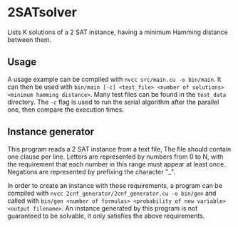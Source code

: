 # 2SATsolver

Lists K solutions of a 2 SAT instance, having a minimum Hamming distance between them.

## Usage

A usage example can be compiled with `nvcc src/main.cu -o bin/main`. It can then be used with `bin/main [-c] <test_file> <number of solutions> <minimum hamming distance>`. Many test files can be found in the `test_data` directory. The `-c` flag is used to run the serial algorithm after the parallel one, then compare the execution times.

## Instance generator

This program reads a 2 SAT instance from a text file, The file should contain one clause per line. 
Letters are represented by numbers from 0 to N, with the requirement that each number in this range must appear at least once. 
Negations are represented by prefixing the character "_".

In order to create an instance with those requirements, a program can be compiled with `nvcc 2cnf_generator/2cnf_generator.cu -o bin/gen` and called with `bin/gen <number of formulas> <probability of new variable> <output filename>`.
An instance generated by this program is not guaranteed to be solvable, it only satisfies the above requirements.
